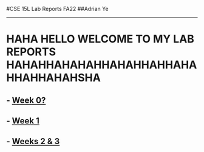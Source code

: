 #CSE 15L Lab Reports FA22
##Adrian Ye 

------
# HAHA HELLO WELCOME TO MY LAB REPORTS HAHAHHAHAHAHHAHAHHAHHAHAHHAHHAHAHSHA


## - [Week 0?](lab-report-1-week-0.html)
## - [Week 1](lab-report-1-(week-1).html)
## - [Weeks 2 & 3](lab-report-2-(week-2%2B3).html)


